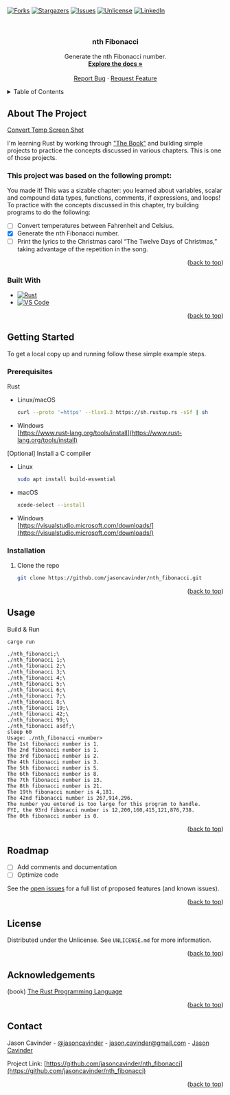 <a name="readme-top"></a>

[![Forks][forks-shield]][forks-url]
[![Stargazers][stars-shield]][stars-url]
[![Issues][issues-shield]][issues-url]
[![Unlicense][license-shield]][license-url]
[![LinkedIn][linkedin-shield]][linkedin-url]

<!-- PROJECT LOGO -->
<br />
<div align="center">

<h3 align="center">nth Fibonacci</h3>

  <p align="center">
    Generate the nth Fibonacci number.
    <br />
    <a href="https://github.com/jasoncavinder/nth_fibonacci"><strong>Explore the docs »</strong></a>
    <br />
    <br />
    <a href="https://github.com/jasoncavinder/nth_fibonacci/issues">Report Bug</a>
    ·
    <a href="https://github.com/jasoncavinder/nth_fibonacci/issues">Request Feature</a>
  </p>
</div>

<!-- TABLE OF CONTENTS -->
<details>
  <summary>Table of Contents</summary>
  <ol>
    <li>
      <a href="#about-the-project">About The Project</a>
      <ul>
        <li><a href="#built-with">Built With</a></li>
      </ul>
    </li>
    <li>
      <a href="#getting-started">Getting Started</a>
      <ul>
        <li><a href="#prerequisites">Prerequisites</a></li>
        <li><a href="#installation">Installation</a></li>
      </ul>
    </li>
    <li><a href="#usage">Usage</a></li>
    <li><a href="#roadmap">Roadmap</a></li>
    <li><a href="#license">License</a></li>
    <li><a href="#acknowledgments">Acknowledgments</a></li>
    <li><a href="#contact">Contact</a></li>
  </ol>
</details>

<!-- ABOUT THE PROJECT -->

## About The Project

[Convert Temp Screen Shot][product-screenshot]

I'm learning Rust by working through ["The Book"](https://doc.rust-lang.org/stable/book/) and building simple projects to practice the concepts discussed in various chapters. This is one of those projects.

### This project was based on the following prompt:

You made it! This was a sizable chapter: you learned about variables, scalar and compound data types, functions, comments, if expressions, and loops! To practice with the concepts discussed in this chapter, try building programs to do the following:

- [ ] Convert temperatures between Fahrenheit and Celsius.
- [x] Generate the nth Fibonacci number.
- [ ] Print the lyrics to the Christmas carol “The Twelve Days of Christmas,” taking advantage of the repetition in the song.

<p align="right">(<a href="#readme-top">back to top</a>)</p>

### Built With

- [![Rust][rust-lang]][rust-url]
- [![VS Code][vs-code]][vs-code-url]

<p align="right">(<a href="#readme-top">back to top</a>)</p>

<!-- GETTING STARTED -->

## Getting Started

To get a local copy up and running follow these simple example steps.

### Prerequisites

Rust

- Linux/macOS
  ```sh
  curl --proto '=https' --tlsv1.3 https://sh.rustup.rs -sSf | sh
  ```
- Windows  
  [https://www.rust-lang.org/tools/install](https://www.rust-lang.org/tools/install)

\[Optional\] Install a C compiler

- Linux
  ```sh
  sudo apt install build-essential
  ```
- macOS
  ```sh
  xcode-select --install
  ```
- Windows  
  [https://visualstudio.microsoft.com/downloads/](https://visualstudio.microsoft.com/downloads/)

### Installation

1. Clone the repo
   ```sh
   git clone https://github.com/jasoncavinder/nth_fibonacci.git
   ```

<p align="right">(<a href="#readme-top">back to top</a>)</p>

<!-- USAGE EXAMPLES -->

## Usage

Build & Run

```sh
cargo run
```

```
./nth_fibonacci;\
./nth_fibonacci 1;\
./nth_fibonacci 2;\
./nth_fibonacci 3;\
./nth_fibonacci 4;\
./nth_fibonacci 5;\
./nth_fibonacci 6;\
./nth_fibonacci 7;\
./nth_fibonacci 8;\
./nth_fibonacci 19;\
./nth_fibonacci 42;\
./nth_fibonacci 99;\
./nth_fibonacci asdf;\
sleep 60
Usage: ./nth_fibonacci <number>
The 1st fibonacci number is 1.
The 2nd fibonacci number is 1.
The 3rd fibonacci number is 2.
The 4th fibonacci number is 3.
The 5th fibonacci number is 5.
The 6th fibonacci number is 8.
The 7th fibonacci number is 13.
The 8th fibonacci number is 21.
The 19th fibonacci number is 4,181.
The 42nd fibonacci number is 267,914,296.
The number you entered is too large for this program to handle.
FYI, the 93rd fibonacci number is 12,200,160,415,121,876,738.
The 0th fibonacci number is 0.
```

<p align="right">(<a href="#readme-top">back to top</a>)</p>

<!-- ROADMAP -->

## Roadmap

- [ ] Add comments and documentation
- [ ] Optimize code

See the [open issues](https://github.com/othneildrew/Best-README-Template/issues) for a full list of proposed features (and known issues).

<p align="right">(<a href="#readme-top">back to top</a>)</p>

<!-- LICENSE -->

## License

Distributed under the Unlicense. See `UNLICENSE.md` for more information.

<p align="right">(<a href="#readme-top">back to top</a>)</p>

<!-- ACKNOWLEDGEMENTS -->

## Acknowledgements

(book) [The Rust Programming Language](https://doc.rust-lang.org/stable/book/)

<p align="right">(<a href="#readme-top">back to top</a>)</p>

<!-- CONTACT -->

## Contact

Jason Cavinder - [@jasoncavinder](https://twitter.com/jasoncavinder) - jason.cavinder@gmail.com - [Jason Cavinder][linkedin-url]

Project Link: [https://github.com/jasoncavinder/nth_fibonacci](https://github.com/jasoncavinder/nth_fibonacci)

<p align="right">(<a href="#readme-top">back to top</a>)</p>

<!-- MARKDOWN LINKS & IMAGES -->

[contributors-shield]: https://img.shields.io/github/contributors/jasoncavinder/nth_fibonacci.svg?style=for-the-badge
[contributors-url]: https://github.com/jasoncavinder/nth_fibonacci/graphs/contributors
[forks-shield]: https://img.shields.io/github/forks/jasoncavinder/nth_fibonacci.svg?style=for-the-badge
[forks-url]: https://github.com/jasoncavinder/nth_fibonacci/network/members
[stars-shield]: https://img.shields.io/github/stars/jasoncavinder/nth_fibonacci.svg?style=for-the-badge
[stars-url]: https://github.com/jasoncavinder/nth_fibonacci/stargazers
[issues-shield]: https://img.shields.io/github/issues/jasoncavinder/nth_fibonacci.svg?style=for-the-badge
[issues-url]: https://github.com/jasoncavinder/nth_fibonacci/issues
[license-shield]: https://img.shields.io/github/license/jasoncavinder/nth_fibonacci.svg?style=for-the-badge
[license-url]: https://github.com/jasoncavinder/nth_fibonacci/blob/master/UNLICENSE.txt
[linkedin-shield]: https://img.shields.io/badge/-LinkedIn-black.svg?style=for-the-badge&logo=linkedin&colorB=555
[linkedin-url]: https://linkedin.com/in/jason-cavinder
[product-screenshot]: images/screenshot.png
[rust-lang]: https://img.shields.io/badge/Rust-120712?style=for-the-badge&logo=Rust&logoColor=B94700
[rust-url]: https://www.rust-lang.org/
[vs-code]: https://img.shields.io/badge/VS_Code-000?style=for-the-badge&logo=visualstudiocode&logoColor=0078D7
[vs-code-url]: https://code.visualstudio.com/

<!--
README.md based on [othneildrew/Best-README-Template]: https://github.com/othneildrew/Best-README-Template

MIT License

Copyright (c) 2021 Othneil Drew

Permission is hereby granted, free of charge, to any person obtaining a copy
of this software and associated documentation files (the "Software"), to deal
in the Software without restriction, including without limitation the rights
to use, copy, modify, merge, publish, distribute, sublicense, and/or sell
copies of the Software, and to permit persons to whom the Software is
furnished to do so, subject to the following conditions:

The above copyright notice and this permission notice shall be included in all
copies or substantial portions of the Software.

THE SOFTWARE IS PROVIDED "AS IS", WITHOUT WARRANTY OF ANY KIND, EXPRESS OR
IMPLIED, INCLUDING BUT NOT LIMITED TO THE WARRANTIES OF MERCHANTABILITY,
FITNESS FOR A PARTICULAR PURPOSE AND NONINFRINGEMENT. IN NO EVENT SHALL THE
AUTHORS OR COPYRIGHT HOLDERS BE LIABLE FOR ANY CLAIM, DAMAGES OR OTHER
LIABILITY, WHETHER IN AN ACTION OF CONTRACT, TORT OR OTHERWISE, ARISING FROM,
OUT OF OR IN CONNECTION WITH THE SOFTWARE OR THE USE OR OTHER DEALINGS IN THE
SOFTWARE. -->

